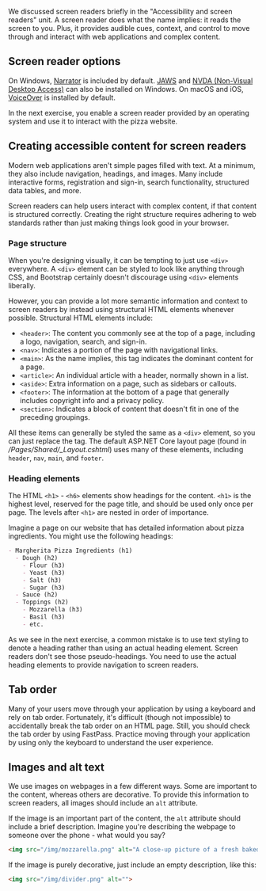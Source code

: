We discussed screen readers briefly in the "Accessibility and screen readers" unit. A screen reader does what the name implies: it reads the screen to you. Plus, it provides audible cues, context, and control to move through and interact with web applications and complex content.

## Screen reader options
On Windows, [Narrator](https://support.microsoft.com/windows/complete-guide-to-narrator-e4397a0d-ef4f-b386-d8ae-c172f109bdb1) is included by default. [JAWS](https://webaim.org/articles/jaws/) and [NVDA (Non-Visual Desktop Access)](https://www.nvaccess.org/about-nvda/) can also be installed on Windows. On macOS and iOS, [VoiceOver](https://support.apple.com/guide/voiceover/welcome/10) is installed by default.

In the next exercise, you enable a screen reader provided by an operating system and use it to interact with the pizza website.

## Creating accessible content for screen readers

Modern web applications aren't simple pages filled with text. At a minimum, they also include navigation, headings, and images. Many include interactive forms, registration and sign-in, search functionality, structured data tables, and more.

Screen readers can help users interact with complex content, if that content is structured correctly. Creating the right structure requires adhering to web standards rather than just making things look good in your browser.

### Page structure

When you're designing visually, it can be tempting to just use `<div>` everywhere. A `<div>` element can be styled to look like anything through CSS, and Bootstrap certainly doesn't discourage using `<div>` elements liberally.

However, you can provide a lot more semantic information and context to screen readers by instead using structural HTML elements whenever possible. Structural HTML elements include:

- `<header>`: The content you commonly see at the top of a page, including a logo, navigation, search, and sign-in.
- `<nav>`: Indicates a portion of the page with navigational links.
- `<main>`: As the name implies, this tag indicates the dominant content for a page.
- `<article>`: An individual article with a header, normally shown in a list.
- `<aside>`: Extra information on a page, such as sidebars or callouts.
- `<footer>`: The information at the bottom of a page that generally includes copyright info and a privacy policy.
- `<section>`: Indicates a block of content that doesn't fit in one of the preceding groupings.

All these items can generally be styled the same as a `<div>` element, so you can just replace the tag. The default ASP.NET Core layout page (found in */Pages/Shared/_Layout.cshtml*) uses many of these elements, including `header`, `nav`, `main`, and `footer`. 

### Heading elements

The HTML `<h1>` - `<h6>` elements show headings for the content. `<h1>` is the highest level, reserved for the page title, and should be used only once per page. The levels after `<h1>` are nested in order of importance.

Imagine a page on our website that has detailed information about pizza ingredients. You might use the following headings:

```md
- Margherita Pizza Ingredients (h1)
  - Dough (h2)
    - Flour (h3)
    - Yeast (h3)
    - Salt (h3)
    - Sugar (h3)
  - Sauce (h2)
  - Toppings (h2)
    - Mozzarella (h3)
    - Basil (h3)
    - etc.
```

As we see in the next exercise, a common mistake is to use text styling to denote a heading rather than using an actual heading element. Screen readers don't see those pseudo-headings. You need to use the actual heading elements to provide navigation to screen readers.

## Tab order

Many of your users move through your application by using a keyboard and rely on tab order. Fortunately, it's difficult (though not impossible) to accidentally break the tab order on an HTML page. Still, you should check the tab order by using FastPass. Practice moving through your application by using only the keyboard to understand the user experience.

## Images and alt text

We use images on webpages in a few different ways. Some are important to the content, whereas others are decorative. To provide this information to screen readers, all images should include an `alt` attribute.

If the image is an important part of the content, the `alt` attribute should include a brief description. Imagine you're describing the webpage to someone over the phone - what would you say?

```html
<img src="/img/mozzarella.png" alt="A close-up picture of a fresh baked mozzarella pizza">
```

If the image is purely decorative, just include an empty description, like this:

```html
<img src="/img/divider.png" alt="">
```
